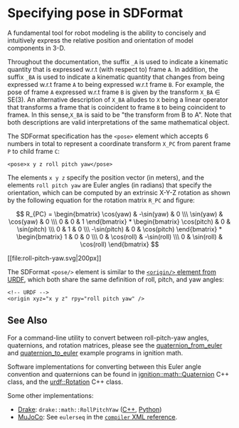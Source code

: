# Specifying pose in SDFormat

A fundamental tool for robot modeling is the ability to concisely and
intuitively express the relative position and orientation of model components
in 3-D.

Throughout the documentation, the suffix `_A` is used to indicate
a kinematic quantity that is expressed w.r.t (with respect to) frame `A`. In addition,
the suffix `_BA` is used to indicate a kinematic quantity that changes from being
expressed w.r.t frame `A` to being expressed w.r.t frame `B`. For example, the
pose of frame `A` expressed w.r.t frame `B` is given by the transform `X_BA` &in; SE(3).
An alternative description of `X_BA` alludes to `X` being a linear operator
that transforms a frame that is coincident to frame `B` to being coincident to
frame`A`. In this sense,`X_BA` is said to be "the transform from B to A". Note
that both descriptions are valid interpretations of the same mathematical
object.

The SDFormat specification has the `<pose>` element which accepts 6 numbers
in total to represent a coordinate transform `X_PC` from parent frame `P`
to child frame `C`:

    <pose>x y z roll pitch yaw</pose>

The elements `x y z` specify the position vector (in meters), and the elements
`roll pitch yaw` are Euler angles (in radians) that specify the orientation, which can be
computed by an extrinsic X-Y-Z rotation as shown by the following equation
for the rotation matrix `R_PC` and figure:

<script src='https://cdnjs.cloudflare.com/ajax/libs/mathjax/2.7.5/MathJax.js?config=TeX-MML-AM_CHTML' async></script>

$$
    R_{PC}
    =
    \begin{bmatrix}
      \cos(yaw) & -\sin(yaw) & 0 \\\
      \sin(yaw) &  \cos(yaw) & 0 \\\
             0  &         0  & 1
    \end{bmatrix}
    *
    \begin{bmatrix}
       \cos(pitch) & 0 & \sin(pitch) \\\
                0  & 1 &          0  \\\
      -\sin(pitch) & 0 & \cos(pitch)
    \end{bmatrix}
    *
    \begin{bmatrix}
      1 &         0  &          0  \\\
      0 & \cos(roll) & -\sin(roll) \\\
      0 & \sin(roll) &  \cos(roll)
    \end{bmatrix}
$$

[[file:roll-pitch-yaw.svg|200px]]

The SDFormat `<pose/>` element is similar to the
[`<origin/>` element from URDF](http://wiki.ros.org/urdf/XML/joint#Elements),
which both share the same definition of roll, pitch, and yaw angles:

    <!-- URDF -->
    <origin xyz="x y z" rpy="roll pitch yaw" />


## See Also

For a command-line utility to convert between roll-pitch-yaw angles,
quaternions, and rotation matrices, please see the
[quaternion\_from\_euler](https://bitbucket.org/ignitionrobotics/ign-math/src/ign-math4/examples/quaternion_from_euler.cc)
and [quaternion\_to\_euler](https://bitbucket.org/ignitionrobotics/ign-math/src/ign-math4/examples/quaternion_to_euler.cc)
example programs in ignition math.

Software implementations for converting between this Euler angle convention and
quaternions can be found in
[ignition::math::Quaternion](https://bitbucket.org/ignitionrobotics/ign-math/src/ignition-math4_4.0.0/include/ignition/math/Quaternion.hh#Quaternion.hh-308:398)
C++ class, and the [urdf::Rotation](https://github.com/ros/urdfdom_headers/blob/1.0.3/urdf_model/include/urdf_model/pose.h#L103-L155) C++ class.

Some other implementations:

*   [Drake](https://drake.mit.edu/): `drake::math::RollPitchYaw` ([C++](https://drake.mit.edu/doxygen_cxx/classdrake_1_1math_1_1_roll_pitch_yaw.html#details), [Python](https://drake.mit.edu/pydrake/pydrake.math.html#pydrake.math.RollPitchYaw))
*   [MuJoCo](http://www.mujoco.org/): See `eulerseq` in the
[`compiler` XML reference](http://www.mujoco.org/book/XMLreference.html#compiler).
